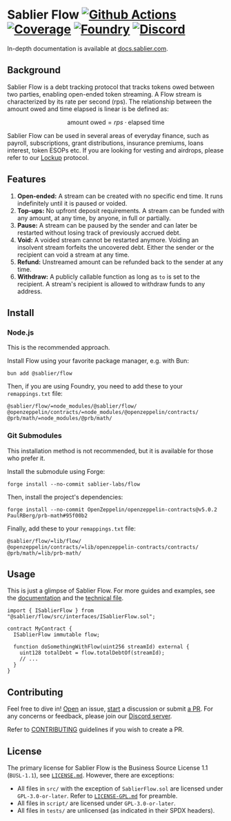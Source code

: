 # Sablier Flow [![Github Actions][gha-badge]][gha] [![Coverage][codecov-badge]][codecov] [![Foundry][foundry-badge]][foundry] [![Discord][discord-badge]][discord]

[gha]: https://github.com/sablier-labs/flow/actions
[gha-badge]: https://github.com/sablier-labs/flow/actions/workflows/ci.yml/badge.svg
[codecov]: https://codecov.io/gh/sablier-labs/flow
[codecov-badge]: https://codecov.io/gh/sablier-labs/flow/branch/main/graph/badge.svg
[discord]: https://discord.gg/bSwRCwWRsT
[discord-badge]: https://img.shields.io/discord/659709894315868191
[foundry]: https://getfoundry.sh
[foundry-badge]: https://img.shields.io/badge/Built%20with-Foundry-FFDB1C.svg

In-depth documentation is available at [docs.sablier.com](https://docs.sablier.com).

## Background

Sablier Flow is a debt tracking protocol that tracks tokens owed between two parties, enabling open-ended token
streaming. A Flow stream is characterized by its rate per second (rps). The relationship between the amount owed and
time elapsed is linear is be defined as:

```math
\text{amount owed} = rps \cdot \text{elapsed time}
```

Sablier Flow can be used in several areas of everyday finance, such as payroll, subscriptions, grant distributions,
insurance premiums, loans interest, token ESOPs etc. If you are looking for vesting and airdrops, please refer to our
[Lockup](https://github.com/sablier-labs/v2-core/) protocol.

## Features

1. **Open-ended:** A stream can be created with no specific end time. It runs indefinitely until it is paused or voided.
2. **Top-ups:** No upfront deposit requirements. A stream can be funded with any amount, at any time, by anyone, in full
   or partially.
3. **Pause:** A stream can be paused by the sender and can later be restarted without losing track of previously accrued
   debt.
4. **Void:** A voided stream cannot be restarted anymore. Voiding an insolvent stream forfeits the uncovered debt.
   Either the sender or the recipient can void a stream at any time.
5. **Refund:** Unstreamed amount can be refunded back to the sender at any time.
6. **Withdraw:** A publicly callable function as long as `to` is set to the recipient. A stream's recipient is allowed
   to withdraw funds to any address.

## Install

### Node.js

This is the recommended approach.

Install Flow using your favorite package manager, e.g. with Bun:

```shell
bun add @sablier/flow
```

Then, if you are using Foundry, you need to add these to your `remappings.txt` file:

```text
@sablier/flow/=node_modules/@sablier/flow/
@openzeppelin/contracts/=node_modules/@openzeppelin/contracts/
@prb/math/=node_modules/@prb/math/
```

### Git Submodules

This installation method is not recommended, but it is available for those who prefer it.

Install the submodule using Forge:

```shell
forge install --no-commit sablier-labs/flow
```

Then, install the project's dependencies:

```shell
forge install --no-commit OpenZeppelin/openzeppelin-contracts@v5.0.2 PaulRBerg/prb-math#95f00b2
```

Finally, add these to your `remappings.txt` file:

```text
@sablier/flow/=lib/flow/
@openzeppelin/contracts/=lib/openzeppelin-contracts/contracts/
@prb/math/=lib/prb-math/
```

## Usage

This is just a glimpse of Sablier Flow. For more guides and examples, see the [documentation](https://docs.sablier.com)
and the [technical file](./TECHNICAL-DOC.md).

```solidity
import { ISablierFlow } from "@sablier/flow/src/interfaces/ISablierFlow.sol";

contract MyContract {
  ISablierFlow immutable flow;

  function doSomethingWithFlow(uint256 streamId) external {
    uint128 totalDebt = flow.totalDebtOf(streamId);
    // ...
  }
}
```

## Contributing

Feel free to dive in! [Open](https://github.com/sablier-labs/flow/issues/new) an issue,
[start](https://github.com/sablier-labs/flow/discussions/new) a discussion or submit
[a PR](https://github.com/sablier-labs/flow/compare). For any concerns or feedback, please join our
[Discord server](https://discord.gg/bSwRCwWRsT).

Refer to [CONTRIBUTING](./CONTRIBUTING.md) guidelines if you wish to create a PR.

## License

The primary license for Sablier Flow is the Business Source License 1.1 (`BUSL-1.1`), see [`LICENSE.md`](./LICENSE.md).
However, there are exceptions:

- All files in `src/` with the exception of `SablierFlow.sol` are licensed under `GPL-3.0-or-later`. Refer to
  [`LICENSE-GPL.md`](./LICENSE-GPL.md) for preamble.
- All files in `script/` are licensed under `GPL-3.0-or-later`.
- All files in `tests/` are unlicensed (as indicated in their SPDX headers).
